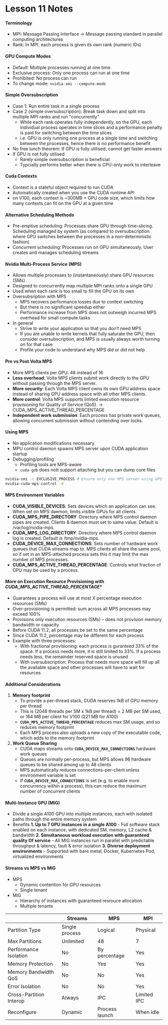 # Lesson 11 Notes

#### Terminology
- MPI: Message Passing Interface -> Message passing standard in parallel computing architectures
- Rank: In MPI, each process is given its own rank (numeric IDs)

#### GPU Compute Modes
- Default: Multiple processes running at one time
- Exclusive process: Only one process can run at one time
- Prohibited: No process can run
- To change mode: `nvidia-smi --compute-mode`

#### Simple Oversubscription
- Case 1: Run entire task in a single process
- Case 2 (simple oversubscription): Break task down and split into multiple MPI ranks and run "concurrently"
  - While each rank operates fully independently, on the GPU, each individual process operates in time slices and a performance penalty is paid for switching between the time slices
  - i.e. GPU is only running one process at a single time and switching between the processes, hence there is no performance benefit
- No free lunch theorem: If GPU is fully utilised, cannot get faster answers
- If GPU is not fully utilised
  - Rarely simple oversubscription is beneficial
  - Typcially performs better when there is CPU-only work to interleave

#### Cuda Contexts
- Context is a stateful object required to run CUDA
- Automatically created when you use the CUDA runtime API
- on V100, each context is ~300MB + GPU code size, which limits how many contexts can fit on the GPU at a given time

#### Alternative Scheduling Methods
- Pre-emptive scheduling: Processes share GPU through time-slicing. Scheduling managed by system (as compared to oversubscription where GPU switches between the processes in a non-deterministic fashion)
- Concurrent scheduling: Processes run on GPU simultaneously. User creates and manages scheduling streams

#### Nvidia Multi-Process Service (MPS)
- Allows multiple processes to (instantaneously) share GPU resources (SMs)
- Designed to concurrently map multiple MPI ranks onto a single GPU
- Used when each rank is too small to fill the GPU on its own
- Oversubsription with MPS
  - MPS recovers performance losses due to context switching
  - But there is no significant speedup either
  - Performance increase from MPS does not outweigh incurred MPS overhead for small compute tasks
- In general
  - Strive to write your application so that you don’t need MPS
  - If you are unable to write kernels that fully saturate the GPU, then consider oversubscription, and MPS is usually always worth turning on for that case
  - Profile your code to understand why MPS did or did not help

#### Pre vs Post Volta MPS
- More MPS clients per GPU: 48 instead of 16
- **Less overhead**: Volta MPS clients submit work directly to the GPU without passing through the MPS server.
- **More security**: Each Volta MPS client owns its own GPU address space instead of sharing GPU address space with all other MPS clients.
- **More control**: Volta MPS supports limited execution resource provisioning for Quality of Service (QoS). -> CUDA_MPS_ACTIVE_THREAD_PERCENTAGE
- **Independent work submission**: Each process has private work queues, allowing concurrent submission without contending over locks.

#### Using MPS

- No application modifications necessary
- MPU control daemon spawns MPS server upon CUDA application startup
- Debugging/profiling
  - Profiling tools are MPS-aware
  - `cuda-gdb` does nott support attaching but you can dump core files

```bash
nvidia-smi -c EXCLUSIVE_PROCESS # Ensure only one MPS server using GPU
nvidia-cuda-mps-control -d
```

#### MPS Environment Variables
- **CUDA_VISIBLE_DEVICES**: Sets devices which an application can see.
When set on MPS daemon, limits visible GPUs for all clients.
- **CUDA_MPS_PIPE_DIRECTORY** :Directory where MPS control daemon pipes are created. Clients & daemon must set to same value. Default is /var/log/nvidia-mps.
- **CUDA_MPS_LOG_DIRECTORY**: Directory where MPS control daemon log is
created. Default is /tmp/nvidia-mps.
- **CUDA_DEVICE_MAX_CONNECTIONS**: Sets number of hardware work queues that CUDA streams map to. MPS clients all share the same pool, so if set in an MPS-attached process sets this it may limit the max number
of MPS processes.
- **CUDA_MPS_ACTIVE_THREAD_PERCENTAGE**: Controls what fraction of GPU may be used by a process.

#### More on Execution Resource Provisioning with *CUDA_MPS_ACTIVE_THREAD_PERCENTAGE**
- Guarantees a process will use at most X percentage execution resources (SMs)
- Over-provisioning is permitted: sum across all MPS processes may exceed 100%
- Provisions only execution resources (SMs) – does not provision memory bandwidth or capacity
- Before CUDA 11.2, all processes be set to the same percentage
- Since CUDA 11.2, percentage may be different for each process
- Example with three processes:
  - With fractional provisioning: each process is guranteed 33% of the space. If a process needs more, it is still limited to 33%. If a process needs less, the remainder reserved space is unused
  - With oversubscription: Process that needs more space will fill up all the available space and other processes will have to wait for resources

#### Additional Considerations
1. **Memory footprint**
    - To provide a per-thread stack, CUDA reserves 1kB of GPU memory per thread
    - This is (2048 threads per SM x 1kB per thread) = 2 MB per SM used, or 164 MB per client for V100 (221 MB for A100)
    - **`CUDA_MPS_ACTIVE_THREAD_PERCENTAGE`** reduces max SM usage, and so reduces memory footprint
    - Each MPS process also uploads a new copy of the executable code, which adds to the memory footprint
1. **Work Queue Sharing**
    - CUDA maps streams onto **`CUDA_DEVICE_MAX_CONNECTIONS`** hardware work queues
    - Queues are normally per-process, but MPS allows 96 hardware queues to be shared among up to 48 clients
    - MPS automatically reduces connections-per-client unless environment variable is set
    - If **`CUDA_DEVICE_MAX_CONNECTIONS`** is set (e.g. to enable more concurrency within a process), this can reduce the maximum number of concurrent clients

#### Multi-Instance GPU (MIG)

- Divide a single A100 GPU into multiple instances, each with isolated paths through the entire memory system
- Benefits
  **1. Up to 7 GPU instances in a single A100**
       - Full software stack enabled on each instance, with dedicated SM, memory, L2 cache & bandwidth
  **2. Simultaneous workload execution with guaranteed quality Of service**
       - All MIG instances run in parallel with predictable throughput & latency, fault & error isolation
  **3. Diverse deployment environments**
       - Supported with bare metal, Docker, Kubernetes Pod, virtualized environments

#### Streams vs MPS vs MIG
- MPS
  - Dynamic contention for GPU resources
  - Single tenant
- MIG
  - Hierarchy of instances with guaranteed resrouce allocation
  - Multiple tenants

|                          | Streams        | MPS            | MPI         |
| ------------------------ | -------------- | -------------- |------------ |
| Partition Type           | Single process | Logical        | Physical    |
| Max Partitions           | Unlimited      | 48             | 7           |
| Performance Isolation    | No             | By percentage  | Yes         |
| Memory Protection        | No             | Yes            | Yes         |
| Memory Bandwidth QoS     | No             | No             | Yes         |
| Error Isolation          | No             | No             | Yes         |
| Cross-Partition Interop  | Always         | IPC            | Limited IPC |
| Reconfigure              | Dynamic        | Process launch | When idle   |
